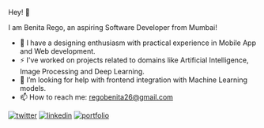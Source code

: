 Hey! 👋

I am Benita Rego, an aspiring Software Developer from Mumbai!

- 🔭 I have a designing enthusiasm with practical experience in Mobile App and Web development.
- ⚡ I've worked on projects related to domains like Artificial Intelligence, Image Processing and Deep Learning.
- 🤔 I’m looking for help with frontend integration with Machine Learning models.
- 📫 How to reach me: regobenita26@gmail.com

[1]: https://twitter.com/regobenita
[2]: https://www.linkedin.com/in/benitarego/
[3]: https://benitarego.netlify.app

 [![twitter](https://img.icons8.com/bubbles/50/000000/twitter.png)][1]
 [![linkedin](https://img.icons8.com/bubbles/50/000000/linkedin.png)][2]
 [![portfolio](https://img.icons8.com/bubbles/50/000000/link.png)][3]


